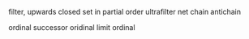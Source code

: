 filter, upwards closed set in partial order
ultrafilter
net
chain
antichain

ordinal
successor oridinal
limit ordinal
